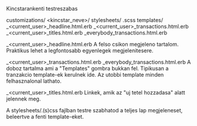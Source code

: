 Kincstarankenti testreszabas

customizations/
 <kincstar_neve>/
  stylesheets/
   <xyz>.scss
  templates/
   _<current_user>_headline.html.erb
   _<current_user>_transactions.html.erb
   _<current_user>_titles.html.erb
   _everybody_transactions.html.erb

_<current_user>_headline.html.erb
 A felso csikon megjeleno tartalom. Praktikus lehet a legfontosabb egyenlegek megjelenitesere.

_<current_user>_transactions.html.erb
_everybody_transactions.html.erb
 A doboz tartalma ami a "Templates" gombra bukkan fel. Tipikusan a tranzakcio template-ek kerulnek ide.
 Az utobbi template minden felhasznalonal lathato.

_<current_user>_titles.html.erb
 Linkek, amik az "uj tetel hozzadasa" alatt jelennek meg.

A stylesheets/.(s)css fajlban testre szabhatod a teljes lap megjeleneset, beleertve a fenti
template-eket.
